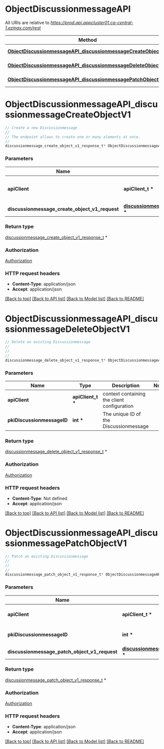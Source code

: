 # ObjectDiscussionmessageAPI

All URIs are relative to *https://prod.api.appcluster01.ca-central-1.ezmax.com/rest*

Method | HTTP request | Description
------------- | ------------- | -------------
[**ObjectDiscussionmessageAPI_discussionmessageCreateObjectV1**](ObjectDiscussionmessageAPI.md#ObjectDiscussionmessageAPI_discussionmessageCreateObjectV1) | **POST** /1/object/discussionmessage | Create a new Discussionmessage
[**ObjectDiscussionmessageAPI_discussionmessageDeleteObjectV1**](ObjectDiscussionmessageAPI.md#ObjectDiscussionmessageAPI_discussionmessageDeleteObjectV1) | **DELETE** /1/object/discussionmessage/{pkiDiscussionmessageID} | Delete an existing Discussionmessage
[**ObjectDiscussionmessageAPI_discussionmessagePatchObjectV1**](ObjectDiscussionmessageAPI.md#ObjectDiscussionmessageAPI_discussionmessagePatchObjectV1) | **PATCH** /1/object/discussionmessage/{pkiDiscussionmessageID} | Patch an existing Discussionmessage


# **ObjectDiscussionmessageAPI_discussionmessageCreateObjectV1**
```c
// Create a new Discussionmessage
//
// The endpoint allows to create one or many elements at once.
//
discussionmessage_create_object_v1_response_t* ObjectDiscussionmessageAPI_discussionmessageCreateObjectV1(apiClient_t *apiClient, discussionmessage_create_object_v1_request_t *discussionmessage_create_object_v1_request);
```

### Parameters
Name | Type | Description  | Notes
------------- | ------------- | ------------- | -------------
**apiClient** | **apiClient_t \*** | context containing the client configuration |
**discussionmessage_create_object_v1_request** | **[discussionmessage_create_object_v1_request_t](discussionmessage_create_object_v1_request.md) \*** |  | 

### Return type

[discussionmessage_create_object_v1_response_t](discussionmessage_create_object_v1_response.md) *


### Authorization

[Authorization](../README.md#Authorization)

### HTTP request headers

 - **Content-Type**: application/json
 - **Accept**: application/json

[[Back to top]](#) [[Back to API list]](../README.md#documentation-for-api-endpoints) [[Back to Model list]](../README.md#documentation-for-models) [[Back to README]](../README.md)

# **ObjectDiscussionmessageAPI_discussionmessageDeleteObjectV1**
```c
// Delete an existing Discussionmessage
//
// 
//
discussionmessage_delete_object_v1_response_t* ObjectDiscussionmessageAPI_discussionmessageDeleteObjectV1(apiClient_t *apiClient, int *pkiDiscussionmessageID);
```

### Parameters
Name | Type | Description  | Notes
------------- | ------------- | ------------- | -------------
**apiClient** | **apiClient_t \*** | context containing the client configuration |
**pkiDiscussionmessageID** | **int \*** | The unique ID of the Discussionmessage | 

### Return type

[discussionmessage_delete_object_v1_response_t](discussionmessage_delete_object_v1_response.md) *


### Authorization

[Authorization](../README.md#Authorization)

### HTTP request headers

 - **Content-Type**: Not defined
 - **Accept**: application/json

[[Back to top]](#) [[Back to API list]](../README.md#documentation-for-api-endpoints) [[Back to Model list]](../README.md#documentation-for-models) [[Back to README]](../README.md)

# **ObjectDiscussionmessageAPI_discussionmessagePatchObjectV1**
```c
// Patch an existing Discussionmessage
//
// 
//
discussionmessage_patch_object_v1_response_t* ObjectDiscussionmessageAPI_discussionmessagePatchObjectV1(apiClient_t *apiClient, int *pkiDiscussionmessageID, discussionmessage_patch_object_v1_request_t *discussionmessage_patch_object_v1_request);
```

### Parameters
Name | Type | Description  | Notes
------------- | ------------- | ------------- | -------------
**apiClient** | **apiClient_t \*** | context containing the client configuration |
**pkiDiscussionmessageID** | **int \*** | The unique ID of the Discussionmessage | 
**discussionmessage_patch_object_v1_request** | **[discussionmessage_patch_object_v1_request_t](discussionmessage_patch_object_v1_request.md) \*** |  | 

### Return type

[discussionmessage_patch_object_v1_response_t](discussionmessage_patch_object_v1_response.md) *


### Authorization

[Authorization](../README.md#Authorization)

### HTTP request headers

 - **Content-Type**: application/json
 - **Accept**: application/json

[[Back to top]](#) [[Back to API list]](../README.md#documentation-for-api-endpoints) [[Back to Model list]](../README.md#documentation-for-models) [[Back to README]](../README.md)

